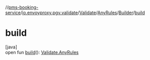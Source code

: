 //[pms-booking-service](../../../../../index.md)/[io.envoyproxy.pgv.validate](../../../index.md)/[Validate](../../index.md)/[AnyRules](../index.md)/[Builder](index.md)/[build](build.md)

# build

[java]\
open fun [build](build.md)(): [Validate.AnyRules](../index.md)